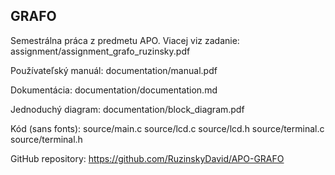 ## GRAFO
Semestrálna práca z predmetu APO. Viacej viz zadanie: assignment/assignment_grafo_ruzinsky.pdf

Používateľský manuál: documentation/manual.pdf

Dokumentácia: documentation/documentation.md

Jednoduchý diagram: documentation/block_diagram.pdf

Kód (sans fonts):
	source/main.c
	source/lcd.c
	source/lcd.h
	source/terminal.c
	source/terminal.h

GitHub repository: https://github.com/RuzinskyDavid/APO-GRAFO